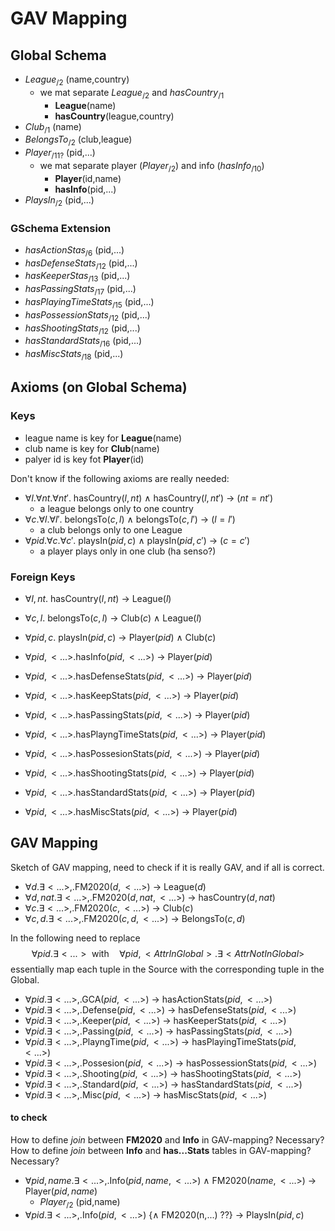 # GAV Mapping

## Global Schema
- $League_{/2}$ (name,country)
	-  we mat separate $League_{/2}$ and $hasCountry_{/1}$
		- **League**(name)
		- **hasCountry**(league,country)
- $Club_{/1}$ (name)
- $BelongsTo_{/2}$ (club,league)
- $Player_{/11?}$ (pid,...)
	- we mat separate player $(Player_{/2})$ and info $(hasInfo_{/10})$ 
		- **Player**(id,name)
		- **hasInfo**(pid,...)
- $PlaysIn_{/2}$  (pid,...)

### GSchema Extension
- $hasActionStas_{/6}$ (pid,...)
- $hasDefenseStats_{/12}$ (pid,...)
- $hasKeeperStas_{/13}$ (pid,...)
- $hasPassingStats_{/17}$ (pid,...)
- $hasPlayingTimeStats_{/15}$ (pid,...)
- $hasPossessionStats_{/12}$ (pid,...)
- $hasShootingStats_{/12}$ (pid,...)
- $hasStandardStats_{/16}$ (pid,...)
- $hasMiscStats_{/18}$ (pid,...)



## Axioms (on Global Schema)
### Keys
- league name is key for **League**(name)
- club name is key for **Club**(name)
- palyer id is key fot **Player**(id)

Don't know if the following axioms are really needed:
- $\forall l.\forall nt.\forall nt'.$ hasCountry($l,nt$) $\wedge$ hasCountry($l,nt'$) $\rightarrow$ ($nt=nt'$) 
	- a league belongs only to one country
- $\forall c.\forall l.\forall l'.$ belongsTo($c,l$) $\wedge$ belongsTo($c,l'$) $\rightarrow$ ($l=l'$)
	- a club belongs only to one League 
- $\forall pid.\forall c.\forall c'.$ playsIn($pid,c$) $\wedge$ playsIn($pid,c'$) $\rightarrow$ ($c=c'$)
	- a player plays only in one club (ha senso?)

### Foreign Keys
- $\forall l,nt.$ hasCountry($l,nt$) $\rightarrow$ League($l$)
- $\forall c,l.$ belongsTo($c,l$) $\rightarrow$ Club($c$) $\wedge$ League($l$)
- $\forall pid,c$. playsIn($pid,c$) $\rightarrow$ Player($pid$) $\wedge$ Club($c$)

- $\forall pid,<...>$.hasInfo($pid,<...>$) $\rightarrow$ Player($pid$)
- $\forall pid,<...>$.hasDefenseStats($pid,<...>$) $\rightarrow$ Player($pid$)
- $\forall pid,<...>$.hasKeepStats($pid,<...>$) $\rightarrow$ Player($pid$)
- $\forall pid,<...>$.hasPassingStats($pid,<...>$) $\rightarrow$ Player($pid$)
- $\forall pid,<...>$.hasPlayngTimeStats($pid,<...>$) $\rightarrow$ Player($pid$)
- $\forall pid,<...>$.hasPossesionStats($pid,<...>$) $\rightarrow$ Player($pid$)
- $\forall pid,<...>$.hasShootingStats($pid,<...>$) $\rightarrow$ Player($pid$)
- $\forall pid,<...>$.hasStandardStats($pid,<...>$) $\rightarrow$ Player($pid$)
- $\forall pid,<...>$.hasMiscStats($pid,<...>$) $\rightarrow$ Player($pid$)


## GAV Mapping
Sketch of GAV mapping, need to check if it is really GAV, and if all is correct.

- $\forall d. \exists <...>,.$FM2020($d,<...>$) $\rightarrow$ League($d$)
- $\forall d,nat. \exists <...>,$.FM2020($d,nat,<...>$) $\rightarrow$ hasCountry($d,nat$)
- $\forall c. \exists <...>,$.FM2020($c,<...>$) $\rightarrow$ Club($c$) 
- $\forall c,d. \exists <...>,$.FM2020($c,d,<...>$) $\rightarrow$ BelongsTo($c,d$)

In the following need to replace $$\forall pid. \exists <...> \text{ with} \quad \forall pid,<AttrInGlobal>. \exists <AttrNotInGlobal>$$essentially map each tuple in the Source with the corresponding tuple in the Global.
- $\forall pid. \exists <...>,$.GCA($pid,<...>$) $\rightarrow$ hasActionStats($pid,<...>$)
- $\forall pid. \exists <...>,$.Defense($pid,<...>$) $\rightarrow$ hasDefenseStats($pid,<...>$)
- $\forall pid. \exists <...>,$.Keeper($pid,<...>$) $\rightarrow$ hasKeeperStats($pid,<...>$)
- $\forall pid. \exists <...>,$.Passing($pid,<...>$) $\rightarrow$ hasPassingStats($pid,<...>$)
- $\forall pid. \exists <...>,$.PlayngTime($pid,<...>$) $\rightarrow$ hasPlayingTimeStats($pid,<...>$)
- $\forall pid. \exists <...>,$.Possesion($pid,<...>$) $\rightarrow$ hasPossessionStats($pid,<...>$)
- $\forall pid. \exists <...>,$.Shooting($pid,<...>$) $\rightarrow$ hasShootingStats($pid,<...>$)
- $\forall pid. \exists <...>,$.Standard($pid,<...>$) $\rightarrow$ hasStandardStats($pid,<...>$)
- $\forall pid. \exists <...>,$.Misc($pid,<...>$) $\rightarrow$ hasMiscStats($pid,<...>$)

#### to check
How to define *join* between **FM2020** and **Info** in GAV-mapping? Necessary?
How to define *join* between **Info** and **has...Stats** tables in GAV-mapping? Necessary?
- $\forall pid,name. \exists <...>,$.Info($pid,name,<...>$) $\wedge$ FM2020($name,<...>$) $\rightarrow$ Player($pid,name$)
	- $Player_{/2}$ (pid,name)
- $\forall pid. \exists <...>,$.Info($pid,<...>$) {$\wedge$ FM2020(n,...) ??} $\rightarrow$ PlaysIn($pid,c$)